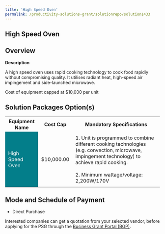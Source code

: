 ```yaml
---
title: 'High Speed Oven'
permalink: /productivity-solutions-grant/solutionrepo/solution1433
---
```


## High Speed Oven

## Overview

**Description**

A high speed oven uses rapid cooking technology to cook food rapidly without compromising quality. It utilises radiant heat, high-speed air impingement and side-launched microwave.

Cost of equipment capped at $10,000 per unit 


## Solution Packages Option(s)

<table>
<tr>
<th><b>Equipment Name</b></th>
<th><b>Cost Cap</b></th>
<th><b>Mandatory Specifications</b></th>
</tr>
<tr>
<td style='padding: 10px; background-color: #037E8A; color: #FFFFFF;'>High Speed Oven</td>
<td style='padding: 10px;'>$10,000.00</td>
<td style='padding: 10px;'>1. Unit is programmed to combine different cooking technologies (e.g. convection, microwave, impingement technology) to achieve rapid cooking.<br><br>2. Minimum wattage/voltage: 2,200W/170V</td>
</tr>
</table>

## Mode and Schedule of Payment

 - Direct Purchase

Interested companies can get a quotation from your selected vendor, before applying for the PSG through the <a href='https://www.businessgrants.gov.sg/' target='_blank' rel='noopener'>Business Grant Portal (BGP)</a>.

<script src="/jquery/resize-tables.js"></script>
